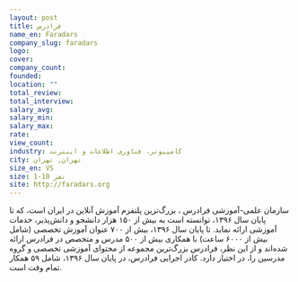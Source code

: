 ```yaml
---
layout: post
title: فرادرس
name_en: Faradars
company_slug: faradars
logo: 
cover: 
company_count:
founded:
location: ""
total_review: 
total_interview: 
salary_avg: 
salary_min: 
salary_max: 
rate: 
view_count: 
industry: کامپیوتر، فناوری اطلاعات و اینترنت
city: تهران, تهران
size_en: VS
size: 1-10 نفر
site: http://faradars.org
---
```


سازمان علمی-آموزشی فرادرس ، بزرگ‌ترین پلتفرم آموزش آنلاین در ایران است، که تا پایان سال ۱۳۹۶، توانسته است به بیش از ۱۵۰ هزار دانشجو و دانش‌پذیر، خدمات آموزشی ارائه نماید. تا پایان سال ۱۳۹۶، بیش از ۷۰۰ عنوان آموزش تخصصی (شامل بیش از ۶۰۰۰ ساعت) با همکاری بیش از ۵۰۰ مدرس و متخصص در فرادرس ارائه شده‌اند و از این نظر، فرادرس بزرگ‌ترین مجموعه از محتوای آموزشی تخصصی و گروه مدرسین را، در اختیار دارد. کادر اجرایی فرادرس، در پایان سال ۱۳۹۶، شامل ۵۹ همکار تمام وقت است.
